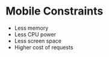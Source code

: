 Mobile Constraints
========

* Less memory
* Less CPU power
* Less screen space
* Higher cost of requests